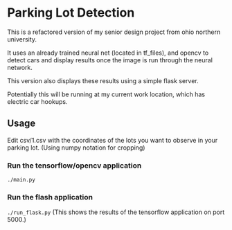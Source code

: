 # Parking Lot Detection
This is a refactored version of my senior design project from ohio northern university.

It uses an already trained neural net (located in tf_files), and opencv to detect cars and
display results once the image is run through the neural network.

This version also displays these results using a simple flask server.

Potentially this will be running at my current work location, which has electric
car hookups.

## Usage
Edit csv/1.csv with the coordinates of the lots you want to observe in your parking
lot. (Using numpy notation for cropping)

### Run the tensorflow/opencv application
`./main.py`

### Run the flash application
`./run_flask.py`
(This shows the results of the tensorflow application on port 5000.)
